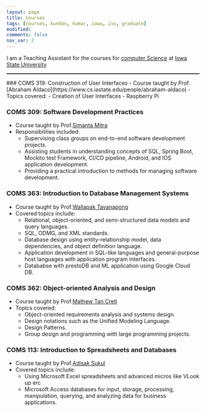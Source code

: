 ```yaml
---
layout: page
title: Courses
tags: [courses, kundan, kumar, iowa, isu, graduate]
modified:
comments: false
nav_var: 2
---
```


<!-- #### Courses Taught as Teaching Assistant -->
I am a Teaching Assistant for the courses for [computer Science](https://cs.iastate.edu/) at [Iowa State University](https://www.iastate.edu/) 

<hr style="border: 1px solid gray">
### COMS 319: Construction of User Interfaces
- Course taught by Prof.[Abraham Aldaco](https://www.cs.iastate.edu/people/abraham-aldaco)
- Topics covered:
  - Creation of User Interfaces
  - Raspberry Pi

### COMS 309: Software Development Practices
- Course taught by Prof.[Simanta Mitra](https://www.cs.iastate.edu/people/simanta-mitra)
- Responsibilities included:
  - Supervising class groups on end-to-end software development projects.
  - Assisting students in understanding concepts of SQL, Spring Boot, Mockito test Framework, CI/CD pipeline, Android, and IOS application development.
  - Providing a practical introduction to methods for managing software development.

### COMS 363: Introduction to Database Management Systems
- Course taught by Prof.[Wallapak Tavanapong](https://www.cs.iastate.edu/tavanapo)
- Covered topics include:
  - Relational, object-oriented, and semi-structured data models and query languages.
  - SQL, ODMG, and XML standards.
  - Database design using entity-relationship model, data dependencies, and object definition language.
  - Application development in SQL-like languages and general-purpose host languages with application program interfaces.
  - Datababse with prestoDB and ML application using Google Cloud DB.

### COMS 362: Object-oriented Analysis and Design
- Course taught by Prof.[Mathew Tan Creti](https://www.cs.iastate.edu/people/matthew-tan-creti)
- Topics covered:
  - Object-oriented requirements analysis and systems design.
  - Design notations such as the Unified Modeling Language.
  - Design Patterns.
  - Group design and programming with large programming projects.

### COMS 113: Introduction to Spreadsheets and Databases
- Course taught by Prof.[Adisak Sukul](https://www.cs.iastate.edu/adisak)
- Covered topics include:
  - Using Microsoft Excel spreadsheets and advanced micros like VLook up erc
  - Microsoft Access databases for input, storage, processing, manipulation, querying, and analyzing data for business applications.